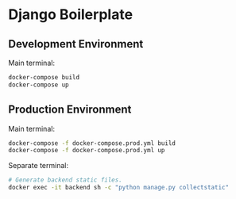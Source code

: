 # Django Boilerplate

## Development Environment

Main terminal:

```bash
docker-compose build
docker-compose up
```

## Production Environment

Main terminal:

```bash
docker-compose -f docker-compose.prod.yml build
docker-compose -f docker-compose.prod.yml up
```

Separate terminal:

```bash
# Generate backend static files.
docker exec -it backend sh -c "python manage.py collectstatic"
```

